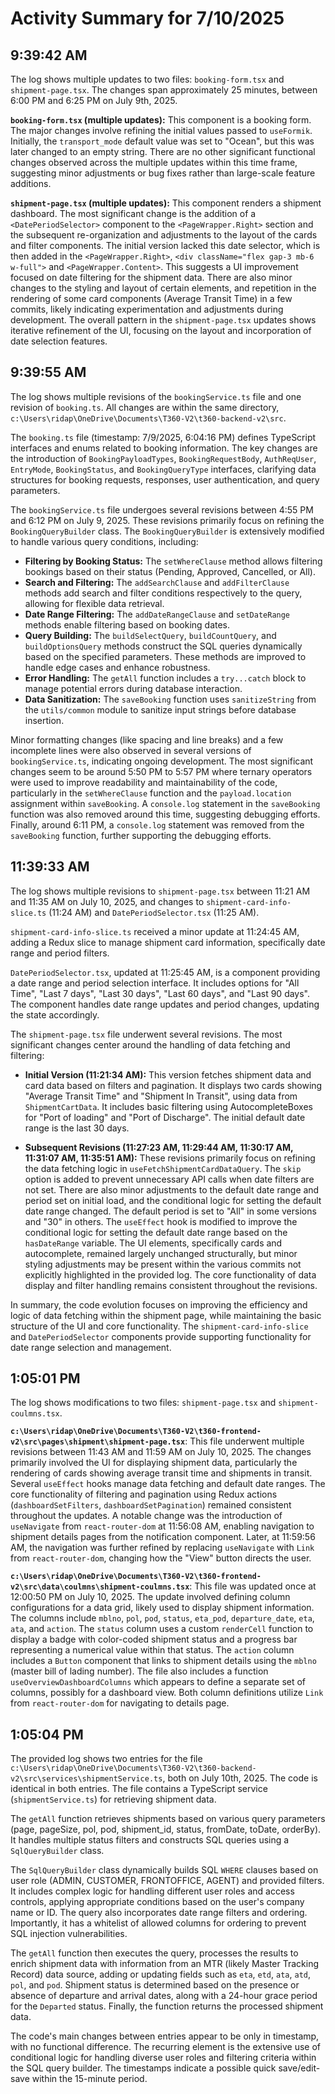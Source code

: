# Activity Summary for 7/10/2025

## 9:39:42 AM
The log shows multiple updates to two files: `booking-form.tsx` and `shipment-page.tsx`.  The changes span approximately 25 minutes, between 6:00 PM and 6:25 PM on July 9th, 2025.

**`booking-form.tsx` (multiple updates):**  This component is a booking form.  The major changes involve refining the initial values passed to `useFormik`. Initially, the `transport_mode` default value was set to "Ocean", but this was later changed to an empty string.  There are no other significant functional changes observed across the multiple updates within this time frame, suggesting minor adjustments or bug fixes rather than large-scale feature additions.


**`shipment-page.tsx` (multiple updates):** This component renders a shipment dashboard.  The most significant change is the addition of a `<DatePeriodSelector>` component to the `<PageWrapper.Right>` section and the subsequent re-organization and adjustments to the layout of the cards and filter components. The initial version lacked this date selector, which is then added in the `<PageWrapper.Right>`, `<div className="flex gap-3 mb-6 w-full">` and `<PageWrapper.Content>`. This suggests a UI improvement focused on date filtering for the shipment data.  There are also minor changes to the styling and layout of certain elements, and repetition in the rendering of some card components (Average Transit Time) in a few commits, likely indicating experimentation and adjustments during development.  The overall pattern in the `shipment-page.tsx` updates shows iterative refinement of the UI, focusing on the layout and incorporation of date selection features.


## 9:39:55 AM
The log shows multiple revisions of the `bookingService.ts` file and one revision of `booking.ts`.  All changes are within the same directory,  `c:\Users\ridap\OneDrive\Documents\T360-V2\t360-backend-v2\src`.

The `booking.ts` file (timestamp: 7/9/2025, 6:04:16 PM) defines TypeScript interfaces and enums related to booking information.  The key changes are the introduction of  `BookingPayloadTypes`, `BookingRequestBody`, `AuthReqUser`, `EntryMode`, `BookingStatus`, and `BookingQueryType` interfaces, clarifying data structures for booking requests, responses, user authentication, and query parameters.


The `bookingService.ts` file undergoes several revisions between 4:55 PM and 6:12 PM on July 9, 2025.  These revisions primarily focus on refining the `BookingQueryBuilder` class. The `BookingQueryBuilder` is extensively modified to handle various query conditions, including:


* **Filtering by Booking Status:**  The `setWhereClause` method allows filtering bookings based on their status (Pending, Approved, Cancelled, or All).
* **Search and Filtering:** The `addSearchClause` and `addFilterClause` methods add search and filter conditions respectively to the query, allowing for flexible data retrieval.
* **Date Range Filtering:** The `addDateRangeClause` and `setDateRange` methods enable filtering based on booking dates.
* **Query Building:** The `buildSelectQuery`, `buildCountQuery`, and `buildOptionsQuery` methods construct the SQL queries dynamically based on the specified parameters.  These methods are improved to handle edge cases and enhance robustness.
* **Error Handling:**  The `getAll` function includes a `try...catch` block to manage potential errors during database interaction.
* **Data Sanitization:** The `saveBooking` function uses `sanitizeString` from the `utils/common` module to sanitize input strings before database insertion.


Minor formatting changes (like spacing and line breaks) and a few incomplete lines were also observed in several versions of `bookingService.ts`, indicating ongoing development.  The most significant changes seem to be around 5:50 PM to 5:57 PM  where ternary operators were used to improve readability and maintainability of the code, particularly in the  `setWhereClause` function and the `payload.location` assignment within `saveBooking`.  A `console.log` statement in the `saveBooking` function was also removed around this time, suggesting debugging efforts.  Finally, around 6:11 PM, a `console.log` statement was removed from the `saveBooking` function, further supporting the debugging efforts.


## 11:39:33 AM
The log shows multiple revisions to `shipment-page.tsx` between 11:21 AM and 11:35 AM on July 10, 2025,  and changes to `shipment-card-info-slice.ts` (11:24 AM) and `DatePeriodSelector.tsx` (11:25 AM).

`shipment-card-info-slice.ts`  received a minor update at 11:24:45 AM, adding a Redux slice to manage shipment card information, specifically date range and period filters.

`DatePeriodSelector.tsx`, updated at 11:25:45 AM, is a component providing a date range and period selection interface.  It includes options for "All Time", "Last 7 days", "Last 30 days", "Last 60 days", and "Last 90 days". The component handles date range updates and period changes, updating the state accordingly.


The `shipment-page.tsx` file underwent several revisions.  The most significant changes center around the handling of data fetching and filtering:

* **Initial Version (11:21:34 AM):**  This version fetches shipment data and card data based on filters and pagination.  It displays two cards showing "Average Transit Time" and "Shipment In Transit", using data from `ShipmentCartData`. It includes basic filtering using AutocompleteBoxes for "Port of loading" and "Port of Discharge". The initial default date range is the last 30 days.


* **Subsequent Revisions (11:27:23 AM, 11:29:44 AM, 11:30:17 AM, 11:31:07 AM, 11:35:51 AM):** These revisions primarily focus on refining the data fetching logic in `useFetchShipmentCardDataQuery`.  The `skip` option is added to prevent unnecessary API calls when date filters are not set. There are also minor adjustments to the default date range and period set on initial load, and the conditional logic for setting the default date range changed. The default period is set to "All" in some versions and "30" in others. The `useEffect` hook is modified to improve the conditional logic for setting the default date range based on the `hasDateRange` variable.  The UI elements,  specifically cards and autocomplete, remained largely unchanged structurally, but minor styling adjustments may be present within the various commits not explicitly highlighted in the provided log.  The core functionality of data display and filter handling remains consistent throughout the revisions.

In summary, the code evolution focuses on improving the efficiency and logic of data fetching within the shipment page,  while maintaining the basic structure of the UI and core functionality.  The `shipment-card-info-slice` and `DatePeriodSelector` components provide supporting functionality for date range selection and management.


## 1:05:01 PM
The log shows modifications to two files: `shipment-page.tsx` and `shipment-coulmns.tsx`.

**`c:\Users\ridap\OneDrive\Documents\T360-V2\t360-frontend-v2\src\pages\shipment\shipment-page.tsx`**:  This file underwent multiple revisions between 11:43 AM and 11:59 AM on July 10, 2025.  The changes primarily involved the UI for displaying shipment data, particularly the rendering of cards showing average transit time and shipments in transit.  Several `useEffect` hooks manage data fetching and default date ranges.  The core functionality of filtering and pagination using Redux actions (`dashboardSetFilters`, `dashboardSetPagination`) remained consistent throughout the updates.  A notable change was the introduction of  `useNavigate` from `react-router-dom` at 11:56:08 AM, enabling navigation to shipment details pages from the notification component.  Later, at 11:59:56 AM, the navigation was further refined by replacing `useNavigate` with `Link` from `react-router-dom`, changing how the "View" button directs the user.


**`c:\Users\ridap\OneDrive\Documents\T360-V2\t360-frontend-v2\src\data\coulmns\shipment-coulmns.tsx`**: This file was updated once at 12:00:50 PM on July 10, 2025. The update involved defining column configurations for a data grid, likely used to display shipment information.  The columns include `mblno`, `pol`, `pod`, `status`, `eta_pod`, `departure_date`, `eta`, `ata`, and `action`.  The `status` column uses a custom `renderCell` function to display a badge with color-coded shipment status and a progress bar representing a numerical value within that status.  The `action` column includes a `Button` component that links to shipment details using the `mblno` (master bill of lading number).  The file also includes a function `useOverviewDashboardColumns` which appears to define a separate set of columns, possibly for a dashboard view.  Both column definitions utilize `Link` from `react-router-dom` for navigating to details page.


## 1:05:04 PM
The provided log shows two entries for the file `c:\Users\ridap\OneDrive\Documents\T360-V2\t360-backend-v2\src\services\shipmentService.ts`, both on July 10th, 2025.  The code is identical in both entries.  The file contains a TypeScript service (`shipmentService.ts`) for retrieving shipment data.

The `getAll` function retrieves shipments based on various query parameters (page, pageSize, pol, pod, shipment_id, status, fromDate, toDate, orderBy). It handles multiple status filters and constructs SQL queries using a `SqlQueryBuilder` class.

The `SqlQueryBuilder` class dynamically builds SQL `WHERE` clauses based on user role (ADMIN, CUSTOMER, FRONTOFFICE, AGENT) and provided filters.  It includes complex logic for handling different user roles and access controls, applying appropriate conditions based on the user's company name or ID.  The query also incorporates date range filters and ordering. Importantly, it has a whitelist of allowed columns for ordering to prevent SQL injection vulnerabilities.

The `getAll` function then executes the query, processes the results to enrich shipment data with information from an MTR (likely Master Tracking Record) data source, adding or updating fields such as `eta`, `etd`, `ata`, `atd`, `pol`, and `pod`.  Shipment status is determined based on the presence or absence of departure and arrival dates, along with a 24-hour grace period for the `Departed` status.  Finally, the function returns the processed shipment data.

The code's main changes between entries appear to be only in timestamp, with no functional difference.  The recurring element is the extensive use of conditional logic for handling diverse user roles and filtering criteria within the SQL query builder. The timestamps indicate a possible quick save/edit-save within the 15-minute period.
